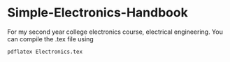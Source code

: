 # Simple-Electronics-Handbook
For my second year college electronics course, electrical engineering.
You can compile the .tex file using 
```shell
pdflatex Electronics.tex
```
